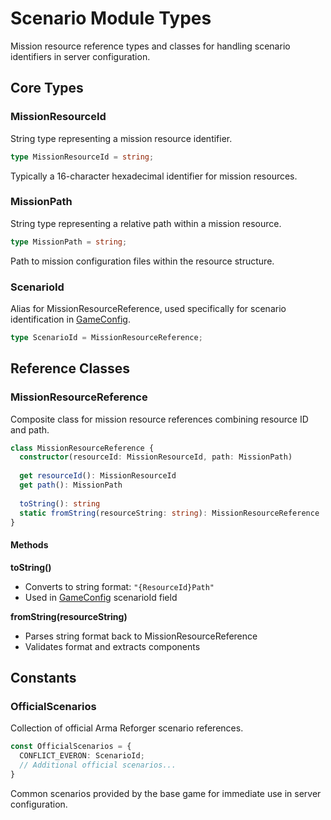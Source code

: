 # Scenario Module Types

Mission resource reference types and classes for handling scenario identifiers in server configuration.

## Core Types

### MissionResourceId

String type representing a mission resource identifier.

```typescript
type MissionResourceId = string;
```

Typically a 16-character hexadecimal identifier for mission resources.

### MissionPath

String type representing a relative path within a mission resource.

```typescript
type MissionPath = string;
```

Path to mission configuration files within the resource structure.

### ScenarioId

Alias for MissionResourceReference, used specifically for scenario identification in [GameConfig](../server/types.md#gameconfig).

```typescript
type ScenarioId = MissionResourceReference;
```

## Reference Classes

### MissionResourceReference

Composite class for mission resource references combining resource ID and path.

```typescript
class MissionResourceReference {
  constructor(resourceId: MissionResourceId, path: MissionPath)
  
  get resourceId(): MissionResourceId
  get path(): MissionPath
  
  toString(): string
  static fromString(resourceString: string): MissionResourceReference
}
```

#### Methods

**toString()**
- Converts to string format: `"{ResourceId}Path"`
- Used in [GameConfig](../server/types.md#gameconfig) scenarioId field

**fromString(resourceString)**
- Parses string format back to MissionResourceReference
- Validates format and extracts components

## Constants

### OfficialScenarios

Collection of official Arma Reforger scenario references.

```typescript
const OfficialScenarios = {
  CONFLICT_EVERON: ScenarioId;
  // Additional official scenarios...
}
```

Common scenarios provided by the base game for immediate use in server configuration.

